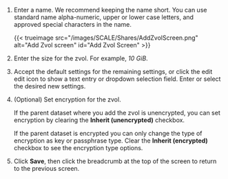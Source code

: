 &NewLine;

1. Enter a name. We recommend keeping the name short.
   You can use standard name alpha-numeric, upper or lower case letters, and approved special characters in the name.

   {{< trueimage src="/images/SCALE/Shares/AddZvolScreen.png" alt="Add Zvol screen" id="Add Zvol Screen" >}}

2. Enter the size for the zvol. For example, *10 GiB*.

3. Accept the default settings for the remaining settings, or click the edit <span class="material-icons">edit</span> icon to show a text entry or dropdown selection field.
   Enter or select the desired new settings.

4. (Optional) Set encryption for the zvol.

   If the parent dataset where you add the zvol is unencrypted, you can set encryption by clearing the **Inherit (unencrypted)** checkbox.

   If the parent dataset is encrypted you can only change the type of encryption as key or passphrase type.
   Clear the **Inherit (encrypted)** checkbox to see the encryption type options.

5. Click **Save**, then click the breadcrumb at the top of the screen to return to the previous screen.
